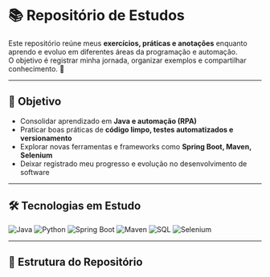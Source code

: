 # 📚 Repositório de Estudos

Este repositório reúne meus **exercícios, práticas e anotações** enquanto aprendo e evoluo em diferentes áreas da programação e automação.  
O objetivo é registrar minha jornada, organizar exemplos e compartilhar conhecimento. 🚀

---

## 🎯 Objetivo

- Consolidar aprendizado em **Java e automação (RPA)**  
- Praticar boas práticas de **código limpo, testes automatizados e versionamento**  
- Explorar novas ferramentas e frameworks como **Spring Boot, Maven, Selenium**  
- Deixar registrado meu progresso e evolução no desenvolvimento de software  

---

## 🛠️ Tecnologias em Estudo

![Java](https://img.shields.io/badge/Java-ED8B00?style=for-the-badge&logo=openjdk&logoColor=white)
![Python](https://img.shields.io/badge/Python-3670A0?style=for-the-badge&logo=python&logoColor=ffdd54)
![Spring Boot](https://img.shields.io/badge/Spring%20Boot-6DB33F?style=for-the-badge&logo=springboot&logoColor=white)
![Maven](https://img.shields.io/badge/Maven-C71A36?style=for-the-badge&logo=apachemaven&logoColor=white)
![SQL](https://img.shields.io/badge/SQL-003B57?style=for-the-badge&logo=postgresql&logoColor=white)
![Selenium](https://img.shields.io/badge/Selenium-43B02A?style=for-the-badge&logo=selenium&logoColor=white)

---

## 📂 Estrutura do Repositório
